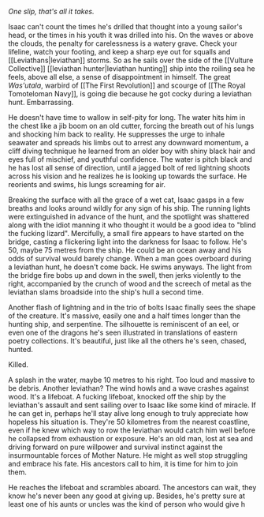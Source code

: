 _One slip, that's all it takes._

Isaac can't count the times he's drilled that thought into a young sailor's head, or the times in his youth it was drilled into his. On the waves or above the clouds, the penalty for carelessness is a watery grave. Check your lifeline, watch your footing, and keep a sharp eye out for squalls and [[Leviathans|leviathan]] storms. So as he sails over the side of the [[Vulture Collective]] [[leviathan hunter|leviathan hunting]] ship into the roiling sea he feels, above all else, a sense of disappointment in himself. The great _Was'utala_, warbird of [[The First Revolution]] and scourge of [[The Royal Tomoteloman Navy]],  is going die because he got cocky during a leviathan hunt. Embarrassing.

He doesn't have time to wallow in self-pity for long. The water hits him in the chest like a jib boom on an old cutter, forcing the breath out of his lungs and shocking him back to reality. He suppresses the urge to inhale seawater and spreads his limbs out to arrest any downward momentum, a cliff diving technique he learned from an older boy with shiny black hair and eyes full of mischief, and youthful confidence. The water is pitch black and he has lost all sense of direction, until a jagged bolt of red lightning shoots across his vision and he realizes he is looking up towards the surface. He reorients and swims, his lungs screaming for air.

Breaking the surface with all the grace of a wet cat, Isaac gasps in a few breaths and looks around wildly for any sign of his ship. The running lights were extinguished in advance of the hunt, and the spotlight was shattered along with the idiot manning it who thought it would be a good idea to "blind the fucking lizard". Mercifully, a small fire appears to have started on the bridge, casting a flickering light into the darkness for Isaac to follow. He's 50, maybe 75 metres from the ship. He could be an ocean away and his odds of survival would barely change. When a man goes overboard during a leviathan hunt, he doesn't come back. He swims anyways. The light from the bridge fire bobs up and down in the swell, then jerks violently to the right, accompanied by the crunch of wood and the screech of metal as the leviathan slams broadside into the ship's hull a second time.

Another flash of lightning and in the trio of bolts Isaac finally sees the shape of the creature. It's massive, easily one and a half times longer than the hunting ship, and serpentine. The silhouette is reminiscent of an eel, or even one of the dragons he's seen illustrated in translations of eastern poetry collections. It's beautiful, just like all the others he's seen, chased, hunted. 

Killed. 

A splash in the water, maybe 10 metres to his right. Too loud and massive to be debris. Another leviathan? The wind howls and a wave crashes against wood. It's a lifeboat. A fucking lifeboat, knocked off the ship by the leviathan's assault and sent sailing over to Isaac like some kind of miracle. If he can get in, perhaps he'll stay alive long enough to truly appreciate how hopeless his situation is. They're 50 kilometres from the nearest coastline, even if he knew which way to row the leviathan would catch him well before he collapsed from exhaustion or exposure. He's an old man, lost at sea and driving forward on pure willpower and survival instinct against the insurmountable forces of Mother Nature. He might as well stop struggling and embrace his fate. His ancestors call to him, it is time for him to join them.

He reaches the lifeboat and scrambles aboard. The ancestors can wait, they know he's never been any good at giving up. Besides, he's pretty sure at least one of his aunts or uncles was the kind of person who would give h
